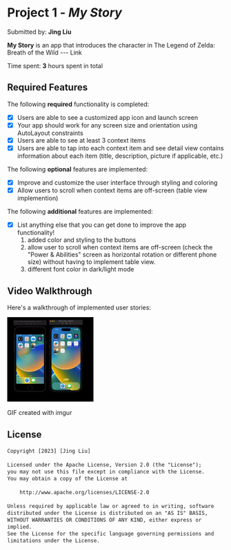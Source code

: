 # Project 1 - *My Story*

Submitted by: **Jing Liu**

**My Story** is an app that introduces the character in The Legend of Zelda: Breath of the Wild --- Link

Time spent: **3** hours spent in total

## Required Features

The following **required** functionality is completed:

- [x] Users are able to see a customized app icon and launch screen
- [x] Your app should work for any screen size and orientation using AutoLayout constraints
- [x] Users are able to see at least 3 context items
- [x] Users are able to tap into each context item and see detail view contains information about each item (title, description, picture if applicable, etc.)
 
The following **optional** features are implemented:

- [x] Improve and customize the user interface through styling and coloring
- [x] Allow users to scroll when context items are off-screen (table view implemention)

The following **additional** features are implemented:

- [x] List anything else that you can get done to improve the app functionality!
    1. added color and styling to the buttons
    2. allow user to scroll when context items are off-screen (check the "Power & Abilities" screen as horizontal rotation or different phone size) without having to implement table view.
    3. different font color in dark/light mode

## Video Walkthrough

Here's a walkthrough of implemented user stories:

<img src="https://github.com/markov42/MyStory/blob/main/mystory.gif" width=200><br>

 
GIF created with imgur 


## License

    Copyright [2023] [Jing Liu]

    Licensed under the Apache License, Version 2.0 (the "License");
    you may not use this file except in compliance with the License.
    You may obtain a copy of the License at

        http://www.apache.org/licenses/LICENSE-2.0

    Unless required by applicable law or agreed to in writing, software
    distributed under the License is distributed on an "AS IS" BASIS,
    WITHOUT WARRANTIES OR CONDITIONS OF ANY KIND, either express or implied.
    See the License for the specific language governing permissions and
    limitations under the License.
